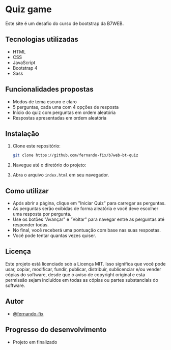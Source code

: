 
# Quiz game

Este site é um desafio do curso de bootstrap da B7WEB.

## Tecnologias utilizadas

- HTML
- CSS
- JavaScript
- Bootstrap 4
- Sass
## Funcionalidades propostas

- Modos de tema escuro e claro
- 5 perguntas, cada uma com 4 opções de resposta
- Início do quiz com perguntas em ordem aleatória
- Respostas apresentadas em ordem aleatória


## Instalação

1. Clone este repositório:
    ```bash
    git clone https://github.com/fernando-fix/b7web-bt-quiz
    ```
2. Navegue até o diretório do projeto:
    
3. Abra o arquivo `index.html` em seu navegador.
## Como utilizar

- Após abrir a página, clique em "Iniciar Quiz" para carregar as perguntas.
- As perguntas serão exibidas de forma aleatória e você deve escolher uma resposta por pergunta.
- Use os botões "Avançar" e "Voltar" para navegar entre as perguntas até responder todas.
- No final, você receberá uma pontuação com base nas suas respostas.
- Você pode tentar quantas vezes quiser.
## Licença

Este projeto está licenciado sob a Licença MIT. Isso significa que você pode usar, copiar, modificar, fundir, publicar, distribuir, sublicenciar e/ou vender cópias do software, desde que o aviso de copyright original e esta permissão sejam incluídos em todas as cópias ou partes substanciais do software.


## Autor

- [@fernando-fix](https://www.github.com/fernando-fix)


## Progresso do desenvolvimento

- Projeto em finalizado
